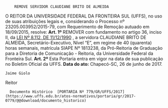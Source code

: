         REMOVE SERVIDOR CLAUDIANE BRITO DE ALMEIDA  

 O REITOR DA UNIVERSIDADE FEDERAL DA FRONTEIRA SUL (UFFS), no uso de suas atribuições legais e, considerando o Processo nº 23205.003952/2015-79, com Requerimento de Remoção autuado em 18/09/2015, resolve:   **Art. 1º** REMOVER com fundamento no artigo 36, inciso II, da [LEI Nº 8.112, DE 11/12/1990](http://www.planalto.gov.br/ccivil_03/leis/l8112cons.htm)  , a servidora CLAUDIANE BRITO DE ALMEIDA, Secretário-Executivo, Nível “E”, em regime de 40 (quarenta) horas semanais, matrícula SIAPE Nº 1813238, da Pró-Reitoria de Graduação para a Diretoria de Comunicação - Reitoria, da Universidade Federal da Fronteira Sul.   **Art. 2º** Esta Portaria entra em vigor na data de sua publicação no Boletim Oficial da UFFS.      **Data do ato:** Chapecó-SC, 26 de junho de 2017.   
 

    Jaime Giolo   
 Reitor 

      Documento Histórico  [PORTARIA Nº 779/GR/UFFS/2017](https://www.uffs.edu.br/atos-normativos/portaria/gr/2017-0779/@@download/documento_historico)     
      